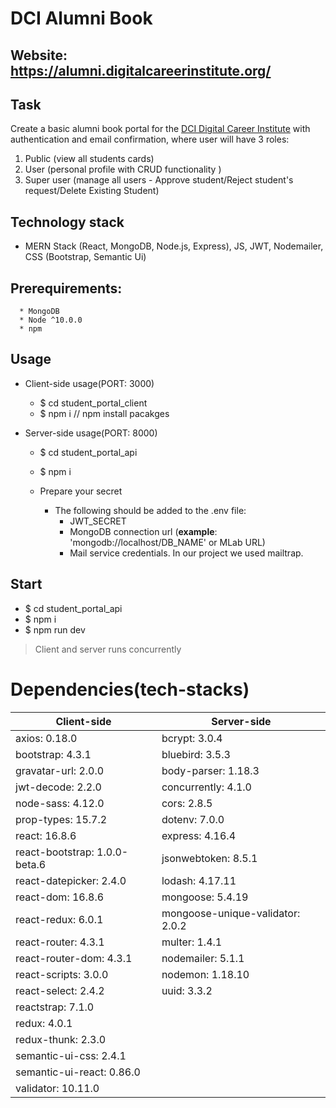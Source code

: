 # DCI Alumni Book
## Website: https://alumni.digitalcareerinstitute.org/

## Task
Create a basic alumni book portal for the [DCI Digital Career Institute](https://digitalcareerinstitute.org) with authentication and email confirmation, where user will have 3  roles:
1. Public (view all students cards)
2. User (personal profile with CRUD functionality )
3. Super user (manage all users - Approve student/Reject student's request/Delete Existing Student)


## Technology stack
* MERN Stack (React, MongoDB, Node.js, Express), JS, JWT, Nodemailer, CSS (Bootstrap, Semantic Ui)
  
## Prerequirements:
      * MongoDB
      * Node ^10.0.0
      * npm

## Usage

* Client-side usage(PORT: 3000)
  * $ cd student_portal_client
  * $ npm i                     // npm install pacakges

* Server-side usage(PORT: 8000)
    * $ cd student_portal_api
    * $ npm i   
    
    * Prepare your secret
      * The following should be added to the .env file:
        * JWT_SECRET
        * MongoDB connection url (**example**: 'mongodb://localhost/DB_NAME' or MLab URL)
        * Mail service credentials. In our project we used mailtrap. 
        
## Start
  * $ cd student_portal_api 
  * $ npm i                 
  * $ npm run dev 
  
  > Client and server runs concurrently
  
  
  
# Dependencies(tech-stacks)
Client-side | Server-side
--- | ---
axios: 0.18.0 | bcrypt: 3.0.4
bootstrap: 4.3.1 | bluebird: 3.5.3
gravatar-url: 2.0.0 | body-parser: 1.18.3
jwt-decode: 2.2.0 | concurrently: 4.1.0
node-sass: 4.12.0 | cors: 2.8.5
prop-types: 15.7.2 | dotenv: 7.0.0
react: 16.8.6 | express: 4.16.4
react-bootstrap: 1.0.0-beta.6 | jsonwebtoken: 8.5.1
react-datepicker: 2.4.0 | lodash: 4.17.11
react-dom: 16.8.6 | mongoose: 5.4.19
react-redux: 6.0.1 | mongoose-unique-validator: 2.0.2
react-router: 4.3.1 | multer: 1.4.1
react-router-dom: 4.3.1 | nodemailer: 5.1.1
react-scripts: 3.0.0 | nodemon: 1.18.10
react-select: 2.4.2 | uuid: 3.3.2
reactstrap: 7.1.0 | 
redux: 4.0.1 | 
redux-thunk: 2.3.0 | 
semantic-ui-css: 2.4.1 | 
semantic-ui-react: 0.86.0 | 
validator: 10.11.0 | 
